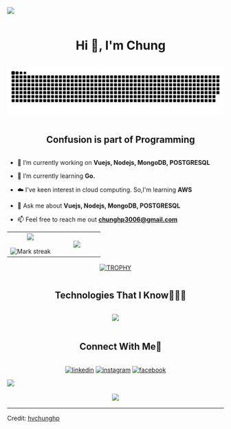 
<!--horizontal divider(gradiant)-->
<img src="https://user-images.githubusercontent.com/73097560/115834477-dbab4500-a447-11eb-908a-139a6edaec5c.gif">

<!--h1 without bottom border-->
<div id="user-content-toc">
  <ul align="center">
    <summary><h1 style="display: inline-block">Hi 👋, I'm Chung</h1></summary>
  </ul>
</div>


<!--- snake -->
<div align="center">
  <img  src="https://github.com/1999AZZAR/1999AZZAR/blob/readme/resources/img/grid-snake.svg"
       alt="snake" /></a>
</div>


<!--h2 without bottom border-->
<div id="user-content-toc">
  <ul align="center">
    <summary><h2 style="display: inline-block">Confusion is part of Programming</h2></summary>
  </ul>
</div>


<!--Intro start-->
- 🔭 I’m currently working on **Vuejs, Nodejs, MongoDB, POSTGRESQL**

- 🌱 I’m currently learning **Go.**

- ☁️ I've keen interest in cloud computing. So,I'm learning **AWS**

- 💬 Ask me about **Vuejs, Nodejs, MongoDB, POSTGRESQL**

- 📫 Feel free to reach me out **chunghp3006@gmail.com**
<!--Intro end-->



<!--- stats & Trophy (start) -->
<p align="center">
  <!--- stats (start) -->
<table align="center">
<tr border="none">
<td width="50%" align="center">
  
  <img  align="center"  src="https://github-readme-stats.vercel.app/api?username=hvchunghp&theme=dark&show_icons=true&count_private=true" />
  <br></br>
  <img  title="🔥 Get streak stats for your profile at git.io/streak-stats" alt="Mark streak" src="https://github-readme-streak-stats.herokuapp.com/?user=hvchunghp&theme=dark&hide_border=false" /> 
</td>

<td width="50%" align="center">

  <!--- <img  align="center"  src="https://github-readme-stats.anuraghazra1.vercel.app/api/top-langs/?username=hvchunghp&theme=dark&hide_border=false&no-bg=true&no-frame=true&langs_count=10"/> --->
<img align="center" height="195px" src="https://github-readme-stats.vercel.app/api/top-langs/?username=GovindSingh9447&text_color=FFFFFF&bg_color=000000&title_color=94b4a4&langs_count=15&layout=compact&hide_border=true" />
  </td>
</tr>
</table>
</p>        
<!--- stats (end) -->
<!--- trophy (start) -->
<div align=center>
  <a href="https://github.com/ryo-ma/github-profile-trophy" title="Go to Source">
      <img align="center" width=84% src="https://github-profile-trophy.vercel.app/?username=hvchunghp&theme=radical&row=1&column=7&margin-h=15&margin-w=5&no-bg=true" alt="TROPHY" />
    </a>
</div>
<!--- trophy (start) -->

<!--h1 without bottom border-->
<div id="user-content-toc">
  <ul align="center">
    <summary><h2 style="display: inline-block">Technologies That I Know👨🏻‍💻</h2></summary>
  </ul>
</div>
<!--tech stack icons-->
<p align="center">
  <a href="https://skillicons.dev">
    <img src="https://skillicons.dev/icons?i=aws,bash,babel,bootstrap,npm,bun,yarn,pnpm,html,css,docker,figma,git,github,gitlab,gmail,go,graphql,js,ts,kafka,kubernetes,mongodb,mysql,postgres,nodejs,nestjs,express,postman,prisma,rabbitmq,react,angular,vue,redis,redux,pinia,stackoverflow,tailwind&perline=14" />
  </a>
</p>


<!-- Connect with me -->
<!--h2 without bottom border-->
<div id="user-content-toc">
  <ul align="center">
    <summary><h2 style="display: inline-block">Connect With Me🤝</h2></summary>
  </ul>
</div>

<!--icons and links-->
<p align="center">
<a href="https://www.linkedin.com/in/chung-hoàng-17230026a/" target="blank"><img align="center" src="https://upload.wikimedia.org/wikipedia/commons/thumb/8/81/LinkedIn_icon.svg/1200px-LinkedIn_icon.svg.png" alt="linkedin" height="50" width="50" /></a>
<a href="https://www.instagram.com/chunghv3006/" target="blank"><img align="center" src="https://upload.wikimedia.org/wikipedia/commons/thumb/a/a5/Instagram_icon.png/2048px-Instagram_icon.png" alt="instagram" height="50" width="50" /></a>
<a href="https://www.facebook.com/chunghp3006/" target="blank"><img align="center" src="https://cdn.iconscout.com/icon/premium/png-256-thumb/facebook-2752192-2285009.png" alt="facebook" height="50" width="50" /></a>
</p>

<img src="https://i.imgur.com/7zK4tAs.png">

<!--profile visit count-->
<div align="center">
  
[![](https://visitcount.itsvg.in/api?id=hvchunghp&icon=3&color=6)](https://visitcount.itsvg.in)
  
</div>

----------------------------------------------------------------------
Credit: [hvchunghp](https://github.com/hvchunghp)
